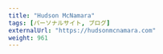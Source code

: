 ```yaml
---
title: "Hudson McNamara"
tags: [パーソナルサイト, ブログ]
externalUrl: "https://hudsonmcnamara.com"
weight: 961
---
```

